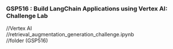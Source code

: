 ### GSP516 :  Build LangChain Applications using Vertex AI: Challenge Lab 

//Vertex AI  
//retrieval_augmentation_generation_challenge.ipynb  
//folder (GSP516)  


